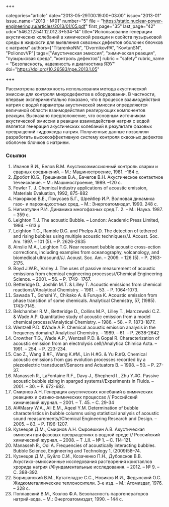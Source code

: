 +++

categories="article"
date="2013-05-29T00:19:00+03:00"
issue="2013-01"
issue_name="2013 - №01"
number="5"
file = "https://static.nuclear-power-engineering.ru/articles/2013/01/05.pdf"
first_page="35"
last_page="42"
udc="546.212:541.12.012.3+534-14"
title="Использование генерации акустических колебаний в химической реакции и свойств пузырьковой среды в жидкости для выявления сквозных дефектов оболочек блочков с натрием"
authors=["TitarenkoNN", "DvornikovPA", "KovtunSN", "PolionovVP"]
tags=["Акустическая эмиссия", "химическая реакция", "пузырьковая среда", "контроль дефектов"]
rubric = "safety"
rubric_name = "Безопасность, надежность и диагностика ЯЭУ"
doi="https://doi.org/10.26583/npe.2013.1.05"

+++

Рассмотрена возможность использования метода акустической эмиссии для контроля микродефектов в оборудовании. В частности, впервые экспериментально показано, что в процессе взаимодействия натрия с водой параметры акустической эмиссии определяются величиной области взаимодействия реагирующих компонентов реакции. Высказано предположение, что основным источником акустической эмиссии в реакции взаимодействия натрия с водой является генерация акустических колебаний в результате фазовых превращений гидроксида натрия. Полученные данные позволили разработать высокоэффективную систему контроля сквозных дефектов оболочек блочков с натрием.

### Ссылки

1. Иванов В.И., Белов В.М. Акустикоэмиссионный контроль сварки и сварных соединений. – М.: Машиностроение, 1981. –184 с.
2. Дробот Ю.Б., Грешников В.А., Бачегов В.Н. Акустическое контактное течеискание. – М.: Машиностроение, 1989. –120 с.
3. Fowler T. J. Chemical industry applications of acoustic emission, Materials Evaluation, 1992, 875-882
4. Накоряков В.Е., Покусаев Б.Г., Шрейбер И.Р. Волновая динамика газо- и парожидкостных сред. – М.: Энергоатомиздат. 1990. 248 с.
5. Нигматулин Р.И. Динамика многофазных сред.Т. 2. – М.: Наука. 1987. – 359 с.
6. Leighton T.J. The acoustic Bubble. – London: Academic Press Limited, 1994. – 613 p
7. Leighton T.G., Ramble D.G. and Phelps A.D. The detection of tethered and rising bubbles using multiple acoustic techniques//J. Acoust. Soc. Am. 1997. – 101 (5). – Р. 2626-2635
8. Ainslie M.A., Leighton T.G. Near resonant bubble acoustic cross-ection corrections, including examples from oceanography, volcanology, and biomedical ultrasound//J. Acoust. Soc. Am. – 2009. – 126 (5). – Р. 2163-2175.
9. Boyd J.W.R., Varley J. The uses of passive measurement of acoustic emissions from chemical engineering processes//Chemical Engineering Science. – 2001. – 56. – Р. 1749- 1767.
10. Betteridge D., Joshlin M.T. & Lilley T. Acoustic emissions from chemical reactions//Analytical Chemistry. – 1981. – 53. – Р. 1064-1073.
11. Sawada T., Gohshi Y., Chikako A. & Furuya K. Acoustic emission from phase transition of some chemicals. Analytical Chemistry, 57, (1985). 1743-7145.
12. Belchamber R.M., Betteridge D., Collins M.P., Lilley T., Marczewski C.Z. & Wade A.P. Quantitative study of acoustic emission from a model chemical process//Analytical Chemistry. – 1986. – 58. – Р. 1873-1877.
13. Wentzell P.D. &Wade A.P. Chemical acoustic emission analysis in the frequency domain// Analytical Chemistry. – 1989. – 61. – Р. 2638-2642
14. Crowther T.G., Wade A.P., Wentzell P.D. & Gopal R. Characterization of acoustic emission from an electrolysis cell//Analytica Chimica Acta. – 1991. – 254. – Р. 223-234.
15. Cao Z., Wang B.#F., Wang K.#M., Lin H.#G. & Yu R.#Q. Chemical acoustic emissions from gas evolution processes recorded by a piezoelectric transducer//Sensors and Actuators B. – 1998. – 50. – Р. 27-37.
16. Manasseh R., LaFontaine R.F., Davy J., Shepherd I., Zhu Y.#G. Passive acoustic bubble sizing in sparged systems//Experiments in Fluids. – 2001. – 30. – Р. 672-682.
17. Смирнов А.Н. Генерация акустических колебаний в химических реакциях и физико-химических процессах // Российский химический журнал. – 2001. – Т. 45. – С. 29-34
18. Al#Masry W.A., Ali E.M., Aqeel Y.M. Determination of bubble characteristics in bubble columns using statistical analysis of acoustic sound measurements//Chemical Engineering Research and Design. – 2005. – 83. – Р. 1196-1207.
19. Кузнецов Д.М., Смирнов А.Н. Сыроешкин А.В. Акустическая эмиссия при фазовых превращениях в водной среде // Российский химический журнал. – 2008. – Т .LII. – № 1. – С. 114-121.
20. Manasseh R., Ooi A. Frequencies of acoustically interacting bubbles. Bubble Science, Engineering and Technology 1, (2009)58–74.
21. Кузнецов Д.М., Буйло С.И., Козаченко П.Н., Дубовсков В.В. Акустико-эмиссионные исследования растворения кристаллов хрорида натрия //Фундаментальные исследования. – 2012. – № 9. – С. 388-392.
22. Боришанский В.М., Кутателадзе С.С., Новиков И.И., Федынский О.С. Жидкометаллические теплоносители. 3-е изд. – М.: Атомиздат, 1976. – 328 с.
23. Поплавский В.М., Козлов Ф.А. Безопасность парогенераторов натрий-вода. – М.: Энергоатомиздат, 1990. – 144 с.